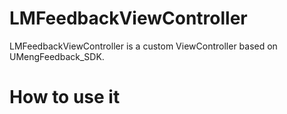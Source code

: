 # LMFeedbackViewController
LMFeedbackViewController is a custom ViewController based on UMengFeedback_SDK.

# How to use it
